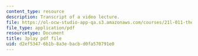 ```yaml
---
content_type: resource
description: Transcript of a video lecture.
file: https://ol-ocw-studio-app-qa.s3.amazonaws.com/courses/21l-011-the-film-experience-fall-2013/d2ef53476b1b8a3ebacbd0fa570791e0_lbtrbE_kK_Q.pdf
file_type: application/pdf
resourcetype: Document
title: 3play pdf file
uid: d2ef5347-6b1b-8a3e-bacb-d0fa570791e0
---
```

